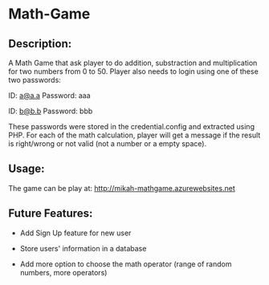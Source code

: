 # Math-Game
## Description:
A Math Game that ask player to do addition, substraction and multiplication for two numbers from 0 to 50. Player also needs to login using one of these two passwords:


ID: a@a.a
Password: aaa


ID: b@b.b
Password: bbb


These passwords were stored in the credential.config and extracted using PHP. For each of the math calculation, player will get a message if the result is right/wrong or not valid (not a number or a empty space).


## Usage:
The game can be play at: http://mikah-mathgame.azurewebsites.net


## Future Features:
* Add Sign Up feature for new user

* Store users' information in a database

* Add more option to choose the math operator (range of random numbers, more operators)
